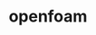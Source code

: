 ---
title: "openfoam"
layout: cache
categories: [package, v0.21.0]
meta: {"versions": ["2306"], "compilers": ["gcc@=11.4.0", "gcc@=7.3.1", "gcc@=9.4.0"], "oss": ["amzn2", "ubuntu20.04"], "platforms": ["linux"], "targets": ["aarch64", "neoverse_n1", "neoverse_v1", "ppc64le", "x86_64_v3"], "stacks": ["aws-isc", "aws-isc-aarch64", "e4s", "e4s-neoverse_v1", "e4s-power", "root"], "num_specs": 6, "num_specs_by_stack": {"aws-isc-aarch64": 2, "root": 6, "aws-isc": 1, "e4s-neoverse_v1": 1, "e4s-power": 1, "e4s": 1}}
spec_details: [{"hash": "pig2l57rwwqqa2lzi52o64wb52viiwct", "compiler": "gcc@=7.3.1", "versions": ["2306"], "os": "amzn2", "platform": "linux", "target": "aarch64", "variants": ["build_system=generic", "~int64", "~kahip", "~knl", "~metis", "~mgridgen", "~paraview", "precision=dp", "+scotch", "+source", "~vtk", "~zoltan"], "stacks": ["aws-isc-aarch64", "root"], "size": "-", "tarball": "https://binaries.spack.io/v0.21.0/build_cache/linux-amzn2-aarch64/gcc-7.3.1/openfoam-2306/linux-amzn2-aarch64-gcc-7.3.1-openfoam-2306-pig2l57rwwqqa2lzi52o64wb52viiwct.spack"}, {"hash": "hh52zewtv7xbz7pa6f3xknp7qdvuekuu", "compiler": "gcc@=7.3.1", "versions": ["2306"], "os": "amzn2", "platform": "linux", "target": "neoverse_n1", "variants": ["build_system=generic", "~int64", "~kahip", "~knl", "~metis", "~mgridgen", "~paraview", "precision=dp", "+scotch", "+source", "~vtk", "~zoltan"], "stacks": ["aws-isc-aarch64", "root"], "size": "-", "tarball": "https://binaries.spack.io/v0.21.0/build_cache/linux-amzn2-neoverse_n1/gcc-7.3.1/openfoam-2306/linux-amzn2-neoverse_n1-gcc-7.3.1-openfoam-2306-hh52zewtv7xbz7pa6f3xknp7qdvuekuu.spack"}, {"hash": "suo2n42wjx2b2e7bofrdwatu6vvmlgvv", "compiler": "gcc@=7.3.1", "versions": ["2306"], "os": "amzn2", "platform": "linux", "target": "x86_64_v3", "variants": ["build_system=generic", "~int64", "~kahip", "~knl", "~metis", "~mgridgen", "~paraview", "precision=dp", "+scotch", "+source", "~vtk", "~zoltan"], "stacks": ["root", "aws-isc"], "size": "-", "tarball": "https://binaries.spack.io/v0.21.0/build_cache/linux-amzn2-x86_64_v3/gcc-7.3.1/openfoam-2306/linux-amzn2-x86_64_v3-gcc-7.3.1-openfoam-2306-suo2n42wjx2b2e7bofrdwatu6vvmlgvv.spack"}, {"hash": "ps3qxikrwijtebsp7ecq5652jt45msce", "compiler": "gcc@=11.4.0", "versions": ["2306"], "os": "ubuntu20.04", "platform": "linux", "target": "neoverse_v1", "variants": ["build_system=generic", "~int64", "~kahip", "~knl", "~metis", "~mgridgen", "~paraview", "precision=dp", "+scotch", "+source", "~vtk", "~zoltan"], "stacks": ["e4s-neoverse_v1", "root"], "size": "-", "tarball": "https://binaries.spack.io/v0.21.0/build_cache/linux-ubuntu20.04-neoverse_v1/gcc-11.4.0/openfoam-2306/linux-ubuntu20.04-neoverse_v1-gcc-11.4.0-openfoam-2306-ps3qxikrwijtebsp7ecq5652jt45msce.spack"}, {"hash": "mnndhiiymcyw4kphg6mxjxmptms3nfud", "compiler": "gcc@=9.4.0", "versions": ["2306"], "os": "ubuntu20.04", "platform": "linux", "target": "ppc64le", "variants": ["build_system=generic", "~int64", "~kahip", "~knl", "~metis", "~mgridgen", "~paraview", "precision=dp", "+scotch", "+source", "~vtk", "~zoltan"], "stacks": ["e4s-power", "root"], "size": "-", "tarball": "https://binaries.spack.io/v0.21.0/build_cache/linux-ubuntu20.04-ppc64le/gcc-9.4.0/openfoam-2306/linux-ubuntu20.04-ppc64le-gcc-9.4.0-openfoam-2306-mnndhiiymcyw4kphg6mxjxmptms3nfud.spack"}, {"hash": "iyfqscztivjq2iii5pw7u2z4bb6xpgha", "compiler": "gcc@=11.4.0", "versions": ["2306"], "os": "ubuntu20.04", "platform": "linux", "target": "x86_64_v3", "variants": ["build_system=generic", "~int64", "~kahip", "~knl", "~metis", "~mgridgen", "~paraview", "precision=dp", "+scotch", "+source", "~vtk", "~zoltan"], "stacks": ["root", "e4s"], "size": "-", "tarball": "https://binaries.spack.io/v0.21.0/build_cache/linux-ubuntu20.04-x86_64_v3/gcc-11.4.0/openfoam-2306/linux-ubuntu20.04-x86_64_v3-gcc-11.4.0-openfoam-2306-iyfqscztivjq2iii5pw7u2z4bb6xpgha.spack"}]
---